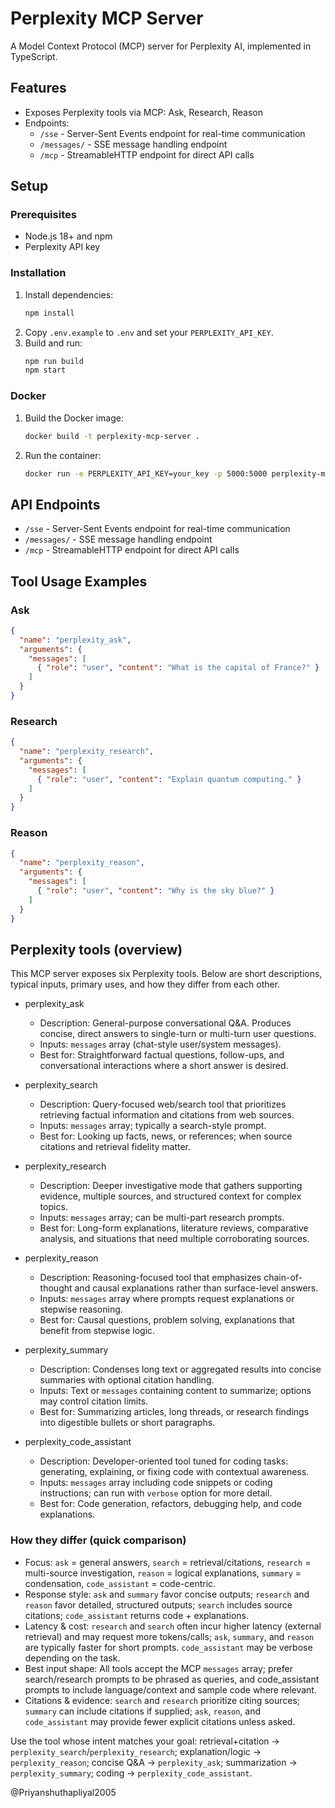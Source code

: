 # Perplexity MCP Server

A Model Context Protocol (MCP) server for Perplexity AI, implemented in TypeScript.

## Features

- Exposes Perplexity tools via MCP: Ask, Research, Reason
- Endpoints:
  - `/sse` - Server-Sent Events endpoint for real-time communication
  - `/messages/` - SSE message handling endpoint
  - `/mcp` - StreamableHTTP endpoint for direct API calls

## Setup

### Prerequisites
- Node.js 18+ and npm
- Perplexity API key

### Installation

1. Install dependencies:
   ```bash
   npm install
   ```
2. Copy `.env.example` to `.env` and set your `PERPLEXITY_API_KEY`.
3. Build and run:
   ```bash
   npm run build
   npm start
   ```

### Docker

1. Build the Docker image:
   ```bash
   docker build -t perplexity-mcp-server .
   ```
2. Run the container:
   ```bash
   docker run -e PERPLEXITY_API_KEY=your_key -p 5000:5000 perplexity-mcp-server
   ```

## API Endpoints

- `/sse` - Server-Sent Events endpoint for real-time communication
- `/messages/` - SSE message handling endpoint
- `/mcp` - StreamableHTTP endpoint for direct API calls

## Tool Usage Examples

### Ask
```json
{
  "name": "perplexity_ask",
  "arguments": {
    "messages": [
      { "role": "user", "content": "What is the capital of France?" }
    ]
  }
}
```

### Research
```json
{
  "name": "perplexity_research",
  "arguments": {
    "messages": [
      { "role": "user", "content": "Explain quantum computing." }
    ]
  }
}
```

### Reason
```json
{
  "name": "perplexity_reason",
  "arguments": {
    "messages": [
      { "role": "user", "content": "Why is the sky blue?" }
    ]
  }
}
```

## Perplexity tools (overview)

This MCP server exposes six Perplexity tools. Below are short descriptions, typical inputs, primary uses, and how they differ from each other.

- perplexity_ask
  - Description: General-purpose conversational Q&A. Produces concise, direct answers to single-turn or multi-turn user questions.
  - Inputs: `messages` array (chat-style user/system messages).
  - Best for: Straightforward factual questions, follow-ups, and conversational interactions where a short answer is desired.

- perplexity_search
  - Description: Query-focused web/search tool that prioritizes retrieving factual information and citations from web sources.
  - Inputs: `messages` array; typically a search-style prompt.
  - Best for: Looking up facts, news, or references; when source citations and retrieval fidelity matter.

- perplexity_research
  - Description: Deeper investigative mode that gathers supporting evidence, multiple sources, and structured context for complex topics.
  - Inputs: `messages` array; can be multi-part research prompts.
  - Best for: Long-form explanations, literature reviews, comparative analysis, and situations that need multiple corroborating sources.

- perplexity_reason
  - Description: Reasoning-focused tool that emphasizes chain-of-thought and causal explanations rather than surface-level answers.
  - Inputs: `messages` array where prompts request explanations or stepwise reasoning.
  - Best for: Causal questions, problem solving, explanations that benefit from stepwise logic.

- perplexity_summary
  - Description: Condenses long text or aggregated results into concise summaries with optional citation handling.
  - Inputs: Text or `messages` containing content to summarize; options may control citation limits.
  - Best for: Summarizing articles, long threads, or research findings into digestible bullets or short paragraphs.

- perplexity_code_assistant
  - Description: Developer-oriented tool tuned for coding tasks: generating, explaining, or fixing code with contextual awareness.
  - Inputs: `messages` array including code snippets or coding instructions; can run with `verbose` option for more detail.
  - Best for: Code generation, refactors, debugging help, and code explanations.

### How they differ (quick comparison)

- Focus: `ask` = general answers, `search` = retrieval/citations, `research` = multi-source investigation, `reason` = logical explanations, `summary` = condensation, `code_assistant` = code-centric.
- Response style: `ask` and `summary` favor concise outputs; `research` and `reason` favor detailed, structured outputs; `search` includes source citations; `code_assistant` returns code + explanations.
- Latency & cost: `research` and `search` often incur higher latency (external retrieval) and may request more tokens/calls; `ask`, `summary`, and `reason` are typically faster for short prompts. `code_assistant` may be verbose depending on the task.
- Best input shape: All tools accept the MCP `messages` array; prefer search/research prompts to be phrased as queries, and code_assistant prompts to include language/context and sample code where relevant.
- Citations & evidence: `search` and `research` prioritize citing sources; `summary` can include citations if supplied; `ask`, `reason`, and `code_assistant` may provide fewer explicit citations unless asked.

Use the tool whose intent matches your goal: retrieval+citation -> `perplexity_search`/`perplexity_research`; explanation/logic -> `perplexity_reason`; concise Q&A -> `perplexity_ask`; summarization -> `perplexity_summary`; coding -> `perplexity_code_assistant`.


@Priyanshuthapliyal2005